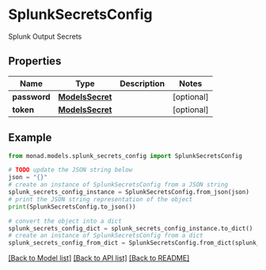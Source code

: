 # SplunkSecretsConfig

Splunk Output Secrets

## Properties

Name | Type | Description | Notes
------------ | ------------- | ------------- | -------------
**password** | [**ModelsSecret**](ModelsSecret.md) |  | [optional] 
**token** | [**ModelsSecret**](ModelsSecret.md) |  | [optional] 

## Example

```python
from monad.models.splunk_secrets_config import SplunkSecretsConfig

# TODO update the JSON string below
json = "{}"
# create an instance of SplunkSecretsConfig from a JSON string
splunk_secrets_config_instance = SplunkSecretsConfig.from_json(json)
# print the JSON string representation of the object
print(SplunkSecretsConfig.to_json())

# convert the object into a dict
splunk_secrets_config_dict = splunk_secrets_config_instance.to_dict()
# create an instance of SplunkSecretsConfig from a dict
splunk_secrets_config_from_dict = SplunkSecretsConfig.from_dict(splunk_secrets_config_dict)
```
[[Back to Model list]](../README.md#documentation-for-models) [[Back to API list]](../README.md#documentation-for-api-endpoints) [[Back to README]](../README.md)


